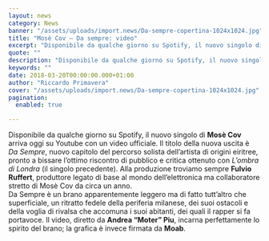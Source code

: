 ```yaml
---
layout: news
category: News
banner: "/assets/uploads/import.news/Da-sempre-copertina-1024x1024.jpg"
title: "Mosè Cov – Da sempre: video"
excerpt: "Disponibile da qualche giorno su Spotify, il nuovo singolo di Mosè Cov arriva oggi su Youtube con un video ufficiale. Il titolo della nuova uscita è Da Sempre, nuovo capitolo del percorso solista dell’artista di origini eiritree, pronto a bissare l’ottimo riscontro di pubblico e critica ottenuto con L’ombra di Londra (il singolo precedente). Alla [&hellip"
quote: ""
description: "Disponibile da qualche giorno su Spotify, il nuovo singolo di Mosè Cov arriva oggi su Youtube con un video ufficiale. Il titolo della nuova uscita è Da Sempre, nuovo capitolo del percorso solista dell’artista di origini eiritree, pronto a bissare l’ottimo riscontro di pubblico e critica ottenuto con L’ombra di Londra (il singolo precedente). Alla [&hellip"
keywords: ""
date: 2018-03-20T00:00:00.000+01:00
author: "Riccardo Primavera"
cover: "/assets/uploads/import.news/Da-sempre-copertina-1024x1024.jpg"
pagination:
  enabled: true

---
```


Disponibile da qualche giorno su Spotify, il nuovo singolo di **Mosè Cov** arriva oggi su Youtube con un video ufficiale. Il titolo della nuova uscita è _Da Sempre_, nuovo capitolo del percorso solista dell’artista di origini eiritree, pronto a bissare l’ottimo riscontro di pubblico e critica ottenuto con _L’ombra di Londra_ (il singolo precedente). Alla produzione troviamo sempre **Fulvio Ruffert**, produttore legato di base al mondo dell’elettronica ma collaboratore stretto di Mosè Cov da circa un anno.  
Da Sempre è un brano apparentemente leggero ma di fatto tutt’altro che superficiale, un ritratto fedele della periferia milanese, dei suoi ostacoli e della voglia di rivalsa che accomuna i suoi abitanti, dei quali il rapper si fa portavoce. Il video, diretto da **Andrea “Moter” Piu**, incarna perfettamente lo spirito del brano; la grafica è invece firmata da **Moab**.